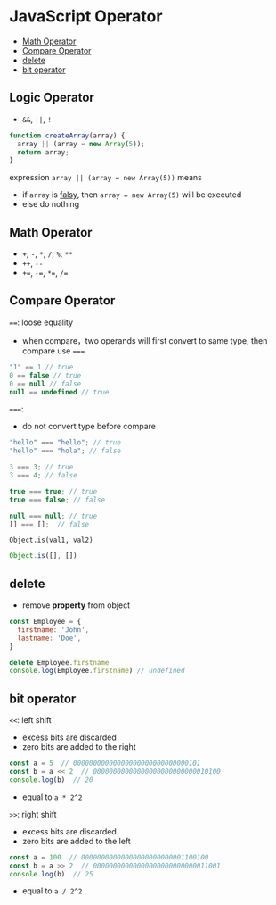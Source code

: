 # JavaScript Operator

* [Math Operator](#math-operator)
* [Compare Operator](#compare-operator)
* [delete](#delete)
* [bit operator](#bit-operator)

## Logic Operator

- `&&`, `||`, `!`

```js
function createArray(array) {
  array || (array = new Array(5));
  return array;
}
```

expression `array || (array = new Array(5))` means

- if `array` is [falsy](), then `array = new Array(5)` will be executed
- else do nothing

## Math Operator

- `+`, `-`, `*`, `/`, `%`, `**`
- `++`, `--`
- `+=`, `-=`, `*=`, `/=`

## Compare Operator

`==`: loose equality

- when compare，two operands will first convert to same type, then compare use `===`

```js
"1" == 1 // true
0 == false // true
0 == null // false
null == undefined // true
```

`===`:

- do not convert type before compare

```js
"hello" === "hello"; // true
"hello" === "hola"; // false

3 === 3; // true
3 === 4; // false

true === true; // true
true === false; // false

null === null; // true
[] === [];  // false
```

`Object.is(val1, val2)`

```js
Object.is([], [])
```

## delete

- remove **property** from object

```js
const Employee = {
  firstname: 'John',
  lastname: 'Doe',
}

delete Employee.firstname
console.log(Employee.firstname) // undefined
```

## bit operator

`<<`: left shift

- excess bits are discarded
- zero bits are added to the right

```js
const a = 5  // 00000000000000000000000000000101
const b = a << 2  // 00000000000000000000000000010100
console.log(b)  // 20
```

- equal to `a * 2^2`

`>>`: right shift

- excess bits are discarded
- zero bits are added to the left

```js
const a = 100  // 00000000000000000000000001100100
const b = a >> 2  // 00000000000000000000000000011001
console.log(b)  // 25
```

- equal to `a / 2^2`

